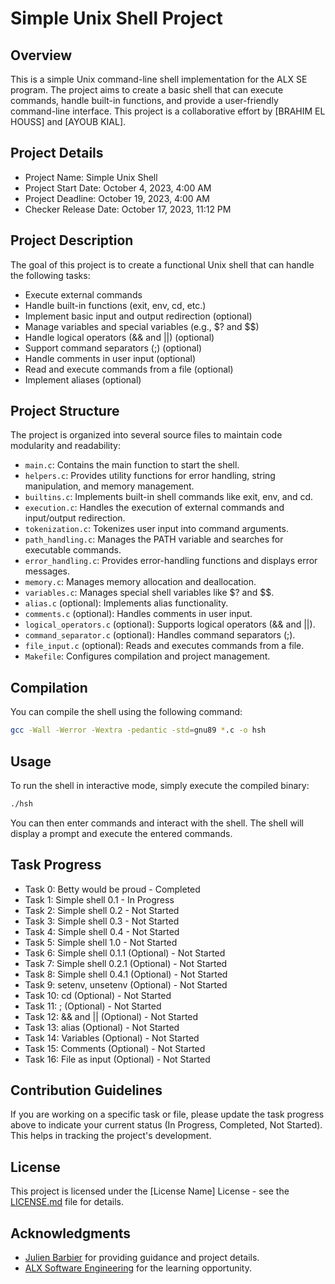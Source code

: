 # Simple Unix Shell Project

## Overview

This is a simple Unix command-line shell implementation for the ALX SE program. The project aims to create a basic shell that can execute commands, handle built-in functions, and provide a user-friendly command-line interface. This project is a collaborative effort by [BRAHIM EL HOUSS] and [AYOUB KIAL].

## Project Details

- Project Name: Simple Unix Shell
- Project Start Date: October 4, 2023, 4:00 AM
- Project Deadline: October 19, 2023, 4:00 AM
- Checker Release Date: October 17, 2023, 11:12 PM

## Project Description

The goal of this project is to create a functional Unix shell that can handle the following tasks:

- Execute external commands
- Handle built-in functions (exit, env, cd, etc.)
- Implement basic input and output redirection (optional)
- Manage variables and special variables (e.g., $? and $$)
- Handle logical operators (&& and ||) (optional)
- Support command separators (;) (optional)
- Handle comments in user input (optional)
- Read and execute commands from a file (optional)
- Implement aliases (optional)

## Project Structure

The project is organized into several source files to maintain code modularity and readability:

- `main.c`: Contains the main function to start the shell.
- `helpers.c`: Provides utility functions for error handling, string manipulation, and memory management.
- `builtins.c`: Implements built-in shell commands like exit, env, and cd.
- `execution.c`: Handles the execution of external commands and input/output redirection.
- `tokenization.c`: Tokenizes user input into command arguments.
- `path_handling.c`: Manages the PATH variable and searches for executable commands.
- `error_handling.c`: Provides error-handling functions and displays error messages.
- `memory.c`: Manages memory allocation and deallocation.
- `variables.c`: Manages special shell variables like $? and $$.
- `alias.c` (optional): Implements alias functionality.
- `comments.c` (optional): Handles comments in user input.
- `logical_operators.c` (optional): Supports logical operators (&& and ||).
- `command_separator.c` (optional): Handles command separators (;).
- `file_input.c` (optional): Reads and executes commands from a file.
- `Makefile`: Configures compilation and project management.

## Compilation

You can compile the shell using the following command:

```bash
gcc -Wall -Werror -Wextra -pedantic -std=gnu89 *.c -o hsh
```

## Usage

To run the shell in interactive mode, simply execute the compiled binary:

```bash
./hsh
```

You can then enter commands and interact with the shell. The shell will display a prompt and execute the entered commands.

## Task Progress

- Task 0: Betty would be proud - Completed
- Task 1: Simple shell 0.1 - In Progress
- Task 2: Simple shell 0.2 - Not Started
- Task 3: Simple shell 0.3 - Not Started
- Task 4: Simple shell 0.4 - Not Started
- Task 5: Simple shell 1.0 - Not Started
- Task 6: Simple shell 0.1.1 (Optional) - Not Started
- Task 7: Simple shell 0.2.1 (Optional) - Not Started
- Task 8: Simple shell 0.4.1 (Optional) - Not Started
- Task 9: setenv, unsetenv (Optional) - Not Started
- Task 10: cd (Optional) - Not Started
- Task 11: ; (Optional) - Not Started
- Task 12: && and || (Optional) - Not Started
- Task 13: alias (Optional) - Not Started
- Task 14: Variables (Optional) - Not Started
- Task 15: Comments (Optional) - Not Started
- Task 16: File as input (Optional) - Not Started

## Contribution Guidelines

If you are working on a specific task or file, please update the task progress above to indicate your current status (In Progress, Completed, Not Started). This helps in tracking the project's development.

## License

This project is licensed under the [License Name] License - see the [LICENSE.md](LICENSE.md) file for details.

## Acknowledgments

- [Julien Barbier](https://twitter.com/julienbarbier42) for providing guidance and project details.
- [ALX Software Engineering](https://intranet.alxswe.com) for the learning opportunity.

```
